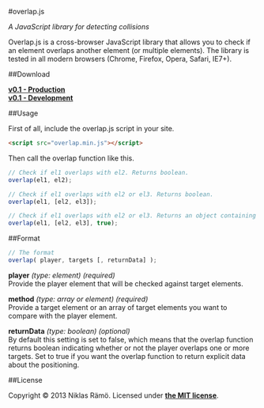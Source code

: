 #overlap.js

*A JavaScript library for detecting collisions*

Overlap.js is a cross-browser JavaScript library that allows you to check if an element overlaps another element (or multiple elements). The library is tested in all modern browsers (Chrome, Firefox, Opera, Safari, IE7+).

##Download

**[v0.1 - Production](overlap.min.js)**  
**[v0.1 - Development](overlap.js)**

##Usage

First of all, include the overlap.js script in your site.
```html
<script src="overlap.min.js"></script>
```

Then call the overlap function like this.

```javascript
// Check if el1 overlaps with el2. Returns boolean.
overlap(el1, el2);

// Check if el1 overlaps with el2 or el3. Returns boolean.
overlap(el1, [el2, el3]);

// Check if el1 overlaps with el2 or el3. Returns an object containing explicit overlap data.
overlap(el1, [el2, el3], true);
```

##Format

```javascript
// The format
overlap( player, targets [, returnData] );
```

**player** *(type: element)* *(required)*   
Provide the player element that will be checked against target elements.

**method** *(type: array or element)* *(required)*   
Provide a target element or an array of target elements you want to compare with the player element.

**returnData** *(type: boolean)* *(optional)*   
By default this setting is set to false, which means that the overlap function returns boolean indicating whether or not the player overlaps one or more targets. Set to true if you want the overlap function to return explicit data about the positioning.

##License

Copyright &copy; 2013 Niklas Rämö. Licensed under **[the MIT license](LICENSE)**.
